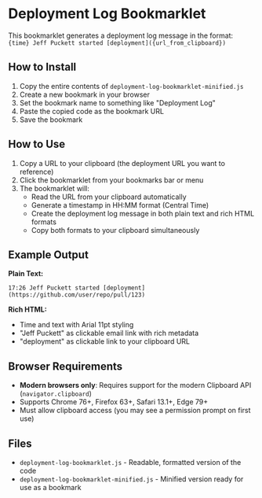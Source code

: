 # Deployment Log Bookmarklet

This bookmarklet generates a deployment log message in the format: `{time} Jeff Puckett started [deployment]({url_from_clipboard})`

## How to Install

1. Copy the entire contents of `deployment-log-bookmarklet-minified.js`
2. Create a new bookmark in your browser
3. Set the bookmark name to something like "Deployment Log"
4. Paste the copied code as the bookmark URL
5. Save the bookmark

## How to Use

1. Copy a URL to your clipboard (the deployment URL you want to reference)
2. Click the bookmarklet from your bookmarks bar or menu
3. The bookmarklet will:
   - Read the URL from your clipboard automatically
   - Generate a timestamp in HH:MM format (Central Time)
   - Create the deployment log message in both plain text and rich HTML formats
   - Copy both formats to your clipboard simultaneously

## Example Output

**Plain Text:**
```
17:26 Jeff Puckett started [deployment](https://github.com/user/repo/pull/123)
```

**Rich HTML:**
- Time and text with Arial 11pt styling
- "Jeff Puckett" as clickable email link with rich metadata
- "deployment" as clickable link to your clipboard URL

## Browser Requirements

- **Modern browsers only**: Requires support for the modern Clipboard API (`navigator.clipboard`)
- Supports Chrome 76+, Firefox 63+, Safari 13.1+, Edge 79+
- Must allow clipboard access (you may see a permission prompt on first use)

## Files

- `deployment-log-bookmarklet.js` - Readable, formatted version of the code
- `deployment-log-bookmarklet-minified.js` - Minified version ready for use as a bookmark

